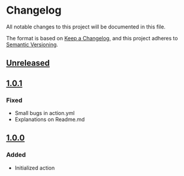 # Changelog

All notable changes to this project will be documented in this file.

The format is based on [Keep a Changelog](https://keepachangelog.com/en/1.1.0/),
and this project adheres to [Semantic Versioning](https://semver.org/spec/v2.0.0.html).

## [Unreleased]

## [1.0.1]

### Fixed

- Small bugs in action.yml
- Explanations on Readme.md

## [1.0.0]

### Added

- Initialized action

[Unreleased]: https://github.com/matiascariboni/action-variables_allocation/compare/v1.0.1...HEAD
[1.0.1]: https://github.com/matiascariboni/action-variables_allocation/compare/v1.0.0...v1.0.1
[1.0.0]: https://github.com/matiascariboni/action-variables_allocation/compare/f29d4e8...v1.0.0